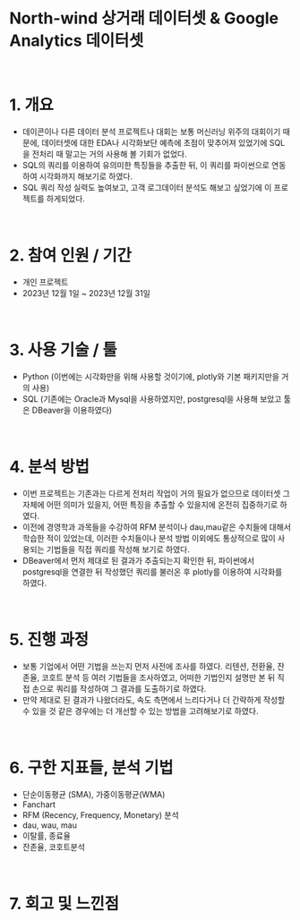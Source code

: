# North-wind 상거래 데이터셋 & Google Analytics 데이터셋

<br />


# 1. 개요

* 데이콘이나 다른 데이터 분석 프로젝트나 대회는 보통 머신러닝 위주의 대회이기 때문에, 데이터셋에 대한 EDA나 시각화보단 예측에 초점이 맞추어져 있었기에 SQL을 전처리 때 말고는 거의 사용해 볼 기회가 없었다.
* SQL의 쿼리를 이용하여 유의미한 특징들을 추출한 뒤, 이 쿼리를 파이썬으로 연동하여 시각화까지 해보기로 하였다.
* SQL 쿼리 작성 실력도 높여보고, 고객 로그데이터 분석도 해보고 싶었기에 이 프로젝트를 하게되었다.



<br />



# 2. 참여 인원 / 기간
* 개인 프로젝트
* 2023년 12월 1일 ~ 2023년 12월 31일


<br />


# 3. 사용 기술 / 툴
* Python (이번에는 시각화만을 위해 사용할 것이기에, plotly와 기본 패키지만을 거의 사용)
* SQL (기존에는 Oracle과 Mysql을 사용하였지만, postgresql을 사용해 보았고 툴은 DBeaver을 이용하였다)


<br />



# 4. 분석 방법
* 이번 프로젝트는 기존과는 다르게 전처리 작업이 거의 필요가 없으므로 데이터셋 그 자체에 어떤 의미가 있을지, 어떤 특징을 추출할 수 있을지에 온전히 집중하기로 하였다.
* 이전에 경영학과 과목들을 수강하여 RFM 분석이나 dau,mau같은 수치들에 대해서 학습한 적이 있었는데, 이러한 수치들이나 분석 방법 이외에도 통상적으로 많이 사용되는 기법들을 직접 쿼리를 작성해 보기로 하였다.
* DBeaver에서 먼저 제대로 된 결과가 추출되는지 확인한 뒤, 파이썬에서 postgresql을 연결한 뒤 작성했던 쿼리를 불러온 후 plotly를 이용하여 시각화를 하였다. 
  

<br />


# 5. 진행 과정
* 보통 기업에서 어떤 기법을 쓰는지 먼저 사전에 조사를 하였다. 리텐션, 전환율, 잔존율, 코호트 분석 등 여러 기법들을 조사하였고, 어떠한 기법인지 설명만 본 뒤 직접 손으로 쿼리를 작성하여 그 결과를 도출하기로 하였다.
* 만약 제대로 된 결과가 나왔더라도, 속도 측면에서 느리다거나 더 간략하게 작성할 수 있을 것 같은 경우에는 더 개선할 수 있는 방법을 고려해보기로 하였다.

<br />


# 6. 구한 지표들, 분석 기법

* 단순이동평균 (SMA), 가중이동평균(WMA)
* Fanchart
* RFM (Recency, Frequency, Monetary) 분석
* dau, wau, mau
* 이탈률, 종료율
* 잔존율, 코호트분석

<br />

# 7. 회고 및 느낀점


